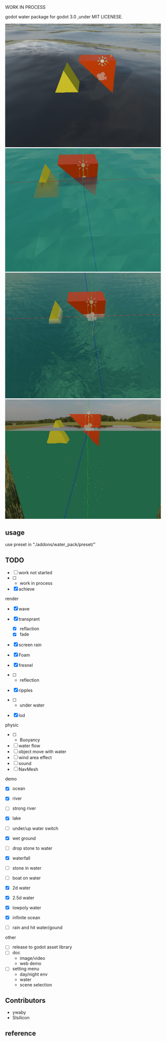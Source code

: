WORK IN PROCESS

godot water package for godot 3.0 ,under MIT LICENESE.

<!-- ![web demo]() -->
![screenshot](./doc/screen_shot/ocean.jpg)
![screenshot](./doc/screen_shot/lowpoly_water.jpg)
![screenshot](./doc/screen_shot/lake.jpg)
![screenshot](./doc/screen_shot/2-5d_water.jpg)

## usage
use preset in “./addons/water_pack/preset/”

## TODO
- [ ] work not started
- [ ] * work in process
- [x] achieve

render
- [x] wave
- [x] transprant 
    - [x] reflaction
    - [x] fade
- [x] screen rain
- [x] Foam
- [x] fresnel
- [ ] * reflection
- [x] ripples
- [ ] * under water
- [x] lod


physic
- [ ] * Buoyancy 
- [ ] water flow
- [ ] object move with water
- [ ] wind area effect
- [ ] sound
- [ ] NavMesh

demo
- [x] ocean
- [x] river
- [ ] strong river
- [x] lake
- [ ] under/up water switch
- [x] wet ground
- [ ] drop stone to water
- [x] waterfall
- [ ] stone in water
- [ ] boat on water
- [x] 2d water
- [x] 2.5d water
- [x] lowpoly water
- [x] infinite ocean
- [ ] rain and hit water/gound 


other
- [ ] release to godot asset library
- [ ] doc
    - image/video 
    - web demo
- [ ] setting menu 
    - day/night env
    - water
    - scene selection


## Contributors
- ywaby
- SIsilicon

## reference
